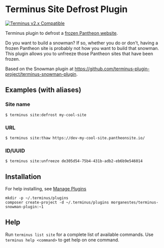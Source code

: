 # Terminus Site Defrost Plugin

[![Terminus v2.x Compatible](https://img.shields.io/badge/terminus-v2.x-green.svg)](https://github.com/morganestes/terminus-defrost-plugin)

Terminus plugin to defrost a [frozen Pantheon website](https://pantheon.io/docs/platform-considerations#inactive-site-freezing).

Do you want to build a snowman? If so, whether you do or don't, having a frozen Pantheon site
is probably not how you want to build that snowman. This plugin allows you to unfreeze those
Pantheon sites that have been frozen.

Based on the Snowman plugin at https://github.com/terminus-plugin-project/terminus-snowman-plugin.

## Examples (with aliases)
### Site name
```
$ terminus site:defrost my-cool-site
```

### URL
```
$ terminus site:thaw https://dev-my-cool-site.pantheonsite.io/
```

### ID/UUID
```
$ terminus site:unfreeze de305d54-75b4-431b-adb2-eb6b9e546014
```

## Installation
For help installing, see [Manage Plugins](https://pantheon.io/docs/terminus/plugins/)
```
mkdir -p ~/.terminus/plugins
composer create-project -d ~/.terminus/plugins morganestes/terminus-snowman-plugin:~1
```

## Help
Run `terminus list site` for a complete list of available commands. Use `terminus help <command>` to get help on one command.
